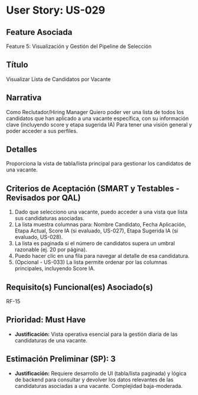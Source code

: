 # User Story: US-029

## Feature Asociada
Feature 5: Visualización y Gestión del Pipeline de Selección

## Título
Visualizar Lista de Candidatos por Vacante

## Narrativa
Como Reclutador/Hiring Manager
Quiero poder ver una lista de todos los candidatos que han aplicado a una vacante específica, con su información clave (incluyendo score y etapa sugerida IA)
Para tener una visión general y poder acceder a sus perfiles.

## Detalles
Proporciona la vista de tabla/lista principal para gestionar los candidatos de una vacante.

## Criterios de Aceptación (SMART y Testables - Revisados por QAL)
1.  Dado que selecciono una vacante, puedo acceder a una vista que lista sus candidaturas asociadas.
2.  La lista muestra columnas para: Nombre Candidato, Fecha Aplicación, Etapa Actual, Score IA (si evaluado, US-027), Etapa Sugerida IA (si evaluado, US-028).
3.  La lista es paginada si el número de candidatos supera un umbral razonable (ej. 20 por página).
4.  Puedo hacer clic en una fila para navegar al detalle de esa candidatura.
5.  (Opcional - US-033) La lista permite ordenar por las columnas principales, incluyendo Score IA.

## Requisito(s) Funcional(es) Asociado(s)
RF-15

## Prioridad: Must Have
* **Justificación:** Vista operativa esencial para la gestión diaria de las candidaturas de una vacante.

## Estimación Preliminar (SP): 3
* **Justificación:** Requiere desarrollo de UI (tabla/lista paginada) y lógica de backend para consultar y devolver los datos relevantes de las candidaturas asociadas a una vacante. Complejidad baja-moderada.